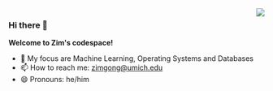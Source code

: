 <img align="right" src="https://github-readme-stats.vercel.app/api?username=ZimG386&show_icons=true&icon_color=767161&text_color=191320&bg_color=ffffff&hide_title=true"/>

### Hi there 👋
 **Welcome to Zim's codespace!**
- 🔭 My focus are Machine Learning, Operating Systems and Databases
- 📫 How to reach me: zimgong@umich.edu
- 😄 Pronouns: he/him
